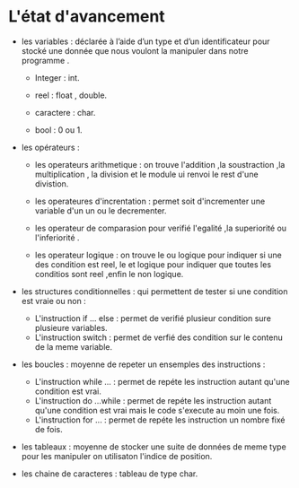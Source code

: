 # L'état d'avancement
  - les variables :  déclarée à l’aide d’un type et d’un identificateur pour stocké une donnée que nous voulont la manipuler dans notre programme .
  
     - Integer : int.
     
     - reel : float , double.
     
     - caractere : char.
     
     - bool : 0 ou 1.
   
   
 
- les opérateurs : 
 
  - les operateurs arithmetique : on trouve l'addition ,la soustraction ,la multiplication , la division et le module ui renvoi le rest d'une divistion.
 
  - les operateures d'increntation : permet soit d'incrementer une variable d'un un ou le decrementer.
 
  - les operateur de comparasion pour verifié l'egalité ,la superiorité ou l'inferiorité .
 
  - les operateur logique  : on trouve le ou logique pour indiquer si une des condition est reel, le et logique pour indiquer que toutes les conditios sont reel ,enfin le non logique.

- les structures conditionnelles : qui permettent de tester si une condition est vraie ou non :
  - L'instruction if ... else : permet de verifié plusieur condition sure plusieure variables.
  - L'instruction switch : permet de verfié des condition sur le contenu de la meme variable.
 
- les boucles : moyenne de repeter un ensemples des instructions :
  - L'instruction while ... : permet de repéte les instruction autant qu'une condition est vrai.
  - L'instruction do ...while : permet de repéte les instruction autant qu'une condition est vrai mais le code s'execute au moin une fois.
  - L'instruction for ... : permet de repéte les instruction un nombre fixé de fois.
  
- les tableaux : moyenne de stocker une suite de données de meme type pour les manipuler on utilisaton l'indice de position.
- les chaine de caracteres : tableau de type char.




 
